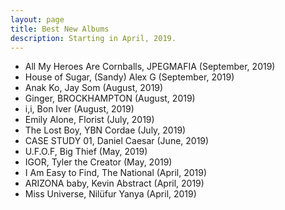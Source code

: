 ```yaml
---
layout: page
title: Best New Albums
description: Starting in April, 2019.
---
```


* All My Heroes Are Cornballs, JPEGMAFIA (September, 2019)
* House of Sugar, (Sandy) Alex G (September, 2019)
* Anak Ko, Jay Som (August, 2019)
* Ginger, BROCKHAMPTON (August, 2019)
* i,i, Bon Iver (August, 2019)
* Emily Alone, Florist (July, 2019)
* The Lost Boy, YBN Cordae (July, 2019)
* CASE STUDY 01, Daniel Caesar (June, 2019)
* U.F.O.F, Big Thief (May, 2019)
* IGOR, Tyler the Creator (May, 2019)
* I Am Easy to Find, The National (April, 2019)
* ARIZONA baby, Kevin Abstract (April, 2019)
* Miss Universe, Nil&uuml;fur Yanya (April, 2019)

